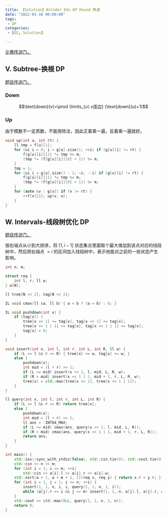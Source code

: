 ```yaml
---
title: 【Solution】AtCoder Edu DP Round 两道
date: "2022-03-10 00:00:00"
tags:
 - DP
categories:
 - [OI, Solution]

---
```


[比赛传送门。](https://atcoder.jp/contests/dp)

<!--more-->

## V. Subtree-换根 DP

[题目传送门。](https://atcoder.jp/contests/dp/tasks/dp_v)

### Down

$$\text{down}(v)=\prod \limits_{u\ v连边} (\text{down}(u)+1)$$

### Up

由于模数不一定质数，不能用除法，因此正着乘一遍，反着乘一遍就好。

```cpp
void up(int u, int rt) {
	ll tmp = f[u][1];
	for (ui i = 0; i < g[u].size(); ++i) if (g[u][i] != rt) {
		f[g[u][i]][1] *= tmp %= m;
		(tmp *= (f[g[u][i]][0] + 1)) %= m;
	}
	tmp = 1;
	for (ui i = g[u].size() - 1; ~i; --i) if (g[u][i] != rt) {
		f[g[u][i]][1] *= tmp %= m;
		(tmp *= (f[g[u][i]][0] + 1)) %= m;
	}
	for (auto &v : g[u]) if (v != rt) {
		++f[v][1]; up(v, u);
	} 
}
```

## W. Intervals-线段树优化 DP

[题目传送门。](https://atcoder.jp/contests/dp/tasks/dp_w)

按右端点从小到大排序，将 $[1,i-1]$ 状态集合里面取个最大值加到该点对应的线段树中，然后把右端点 $=i$ 的区间加入线段树中，表示他能对之前的一些状态产生影响。

```cpp
int n, m;

struct req {
	int l, r; ll w;
} a[N];

ll tree[N << 2], tag[N << 2];

IL void cmax(ll &a, ll b) { a < b ? (a = b) : 0; }

IL void pushdown(int x) {
	if (tag[x]) {
		tree[x << 1] += tag[x], tag[x << 1] += tag[x];
		tree[x << 1 | 1] += tag[x], tag[x << 1 | 1] += tag[x];
		tag[x] = 0;
	}
}

void insert(int x, int l, int r, int L, int R, ll w) {
	if (L <= l && r <= R) { tree[x] += w, tag[x] += w; }
	else {
		pushdown(x);
		int mid = (l + r) >> 1;
		if (L <= mid) insert(x << 1, l, mid, L, R, w);
		if (R > mid) insert(x << 1 | 1, mid + 1, r, L, R, w);
		tree[x] = std::max(tree[x << 1], tree[x << 1 | 1]);
	}
}

ll query(int x, int l, int r, int L, int R) {
	if (L <= l && r <= R) return tree[x];
	else {
		pushdown(x);
		int mid = (l + r) >> 1;
		ll ans = -INT64_MAX;
		if (L <= mid) cmax(ans, query(x << 1, l, mid, L, R));
		if (R > mid) cmax(ans, query(x << 1 | 1, mid + 1, r, L, R));
		return ans;
	}
}

int main() {
	std::ios::sync_with_stdio(false), std::cin.tie(0), std::cout.tie(0);
	std::cin >> n >> m;
	for (int i = 1; i <= m; ++i)
		std::cin >> a[i].l >> a[i].r >> a[i].w;
	std::sort(a + 1, a + m + 1, [](req x, req y) { return x.r < y.r; });
	for (int i = 1, j = 1; i <= n; ++i) {
		insert(1, 1, n, i, i, query(1, 1, n, 1, i));
		while (a[j].r == i && j <= m) insert(1, 1, n, a[j].l, a[j].r, a[j].w), ++j;
	}
	std::cout << std::max(0LL, query(1, 1, n, 1, n));
	return 0;
}
```

